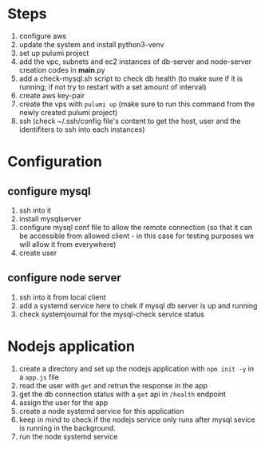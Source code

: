 # Steps
1. configure aws
2. update the system and install python3-venv
3. set up pulumi project
4. add the vpc, subnets and ec2 instances of db-server and node-server creation codes in __main__.py
5. add a check-mysql.sh script to check db health (to make sure if it is running; if not try to restart with a set amount of interval)
6. create aws key-pair
7. create the vps with `pulumi up` (make sure to run this command from the newly created pulumi project)
8. ssh (check ~/.ssh/config file's content to get the host, user and the identifiters to ssh into each instances)

# Configuration
## configure mysql
1. ssh into it
2. install mysqlserver
3. configure mysql conf file to allow the remote connection (so that it can be accessible from allowed client - in this case for testing purposes we will allow it from everywhere)
4. create user

## configure node server
1. ssh into it from local client
2. add a systemd service here to chek if mysql db server is up and running
3. check systemjournal for the mysql-check service status

# Nodejs application
1. create a directory and set up the nodejs application with `npm init -y` in a `app.js` file
2. read the user with `get` and retrun the response in the app
3. get the db connection status with a `get` api in `/health` endpoint
4. assign the user for the app
5. create a node systemd service for this application
6. keep in mind to check if the nodejs service only runs after mysql sevice is running in the background.
7. run the node systemd service 
